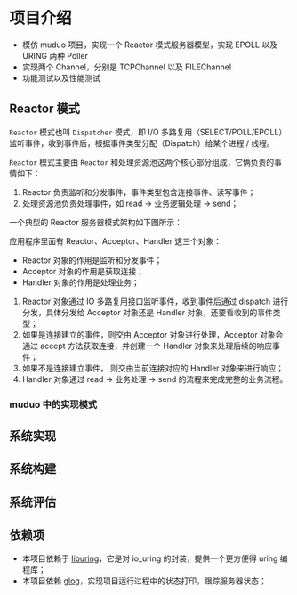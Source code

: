 # 项目介绍
- 模仿 muduo 项目，实现一个 Reactor 模式服务器模型，实现 EPOLL 以及 URING 两种 Poller
- 实现两个 Channel，分别是 TCPChannel 以及 FILEChannel
- 功能测试以及性能测试

## Reactor 模式
`Reactor` 模式也叫 `Dispatcher` 模式，即 I/O 多路复用（SELECT/POLL/EPOLL）监听事件，收到事件后，根据事件类型分配（Dispatch）给某个进程 / 线程。

`Reactor` 模式主要由 `Reactor` 和处理资源池这两个核心部分组成，它俩负责的事情如下：
1. Reactor 负责监听和分发事件，事件类型包含连接事件、读写事件；
2. 处理资源池负责处理事件，如 read -> 业务逻辑处理 -> send；

一个典型的 Reactor 服务器模式架构如下图所示：

应用程序里面有  Reactor、Acceptor、Handler 这三个对象：
- Reactor 对象的作用是监听和分发事件；
- Acceptor 对象的作用是获取连接；
- Handler 对象的作用是处理业务；

1. Reactor 对象通过 IO 多路复用接口监听事件，收到事件后通过 dispatch 进行分发，具体分发给 Acceptor 对象还是 Handler 对象，还要看收到的事件类型；
2. 如果是连接建立的事件，则交由 Acceptor 对象进行处理，Acceptor 对象会通过 accept 方法获取连接，并创建一个 Handler 对象来处理后续的响应事件；
3. 如果不是连接建立事件， 则交由当前连接对应的 Handler 对象来进行响应；
4. Handler 对象通过 read -> 业务处理 -> send 的流程来完成完整的业务流程。

### muduo 中的实现模式


## 系统实现

## 系统构建

## 系统评估



## 依赖项
- 本项目依赖于 [liburing](https://github.com/axboe/liburing)，它是对 io_uring 的封装，提供一个更方便得 uring 编程库；
- 本项目依赖 [glog](https://github.com/google/glog)，实现项目运行过程中的状态打印，跟踪服务器状态；